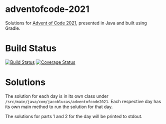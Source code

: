 # adventofcode-2021
Solutions for [Advent of Code 2021](https://adventofcode.com/2021), presented in Java and built using Gradle.

# Build Status
[![Build Status](https://travis-ci.com/jacob-lucas/adventofcode-2021.svg?branch=main)](https://travis-ci.com/jacob-lucas/adventofcode-2021)
[![Coverage Status](https://coveralls.io/repos/github/jacob-lucas/adventofcode-2021/badge.svg)](https://coveralls.io/github/jacob-lucas/adventofcode-2021)

# Solutions
The solution for each day is in its own class under `/src/main/java/com/jacoblucas/adventofcode2021`. Each respective day has its own main method to run the solution for that day. 

The solutions for parts 1 and 2 for the day will be printed to stdout.


